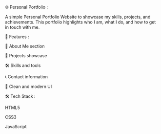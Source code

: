 🌐 Personal Portfolio :

A simple Personal Portfolio Website to showcase my skills, projects, and achievements.
This portfolio highlights who I am, what I do, and how to get in touch with me.

🚀 Features :

🧑 About Me section

💼 Projects showcase

🛠 Skills and tools

📞 Contact information

🎨 Clean and modern UI

🛠️ Tech Stack :

HTML5

CSS3

JavaScript
